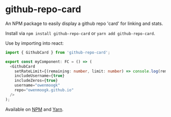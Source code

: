 # github-repo-card

An NPM package to easily display a github repo 'card' for linking and stats.

Install via `npm install github-repo-card` or `yarn add github-repo-card`.

Use by importing into react:

```typescript
import { GithubCard } from 'github-repo-card';

export const myComponent: FC = () => (
  <GithubCard
    setRateLimit={(remaining: number, limit: number) => console.log(remaining, limit)}
    includeUsername={true}
    includeZeros={true}
    username="owenmoogk"
    repo="owenmoogk.github.io"
  />
);
```

Available on [NPM](https://www.npmjs.com/package/github-repo-card) and [Yarn](https://yarnpkg.com/package?q=github-repo-card&name=github-repo-card).
